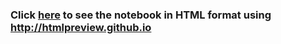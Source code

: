 ### Click [here](http://bit.ly/pokemon_100) to see the notebook in HTML format using http://htmlpreview.github.io
